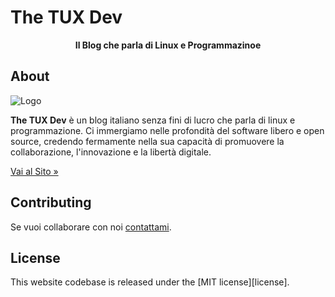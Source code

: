 # The TUX Dev

<p align="center">
    <b>Il Blog che parla di Linux e Programmazinoe</b>
    <br />
</p>

## About

![Logo](https://thetuxdev.github.io/img/favicon.png)

**The TUX Dev** è un blog italiano senza fini di lucro che parla di linux e programmazione.
Ci immergiamo nelle profondità del software libero e open source, credendo fermamente nella sua capacità di promuovere la collaborazione, l'innovazione e la libertà digitale.

[Vai al Sito »](https://thetuxdev.github.io/)

## Contributing

Se vuoi collaborare con noi [contattami](mailto:thetuxdev@gmail.com).

## License

This website codebase is released under the [MIT license][license].
